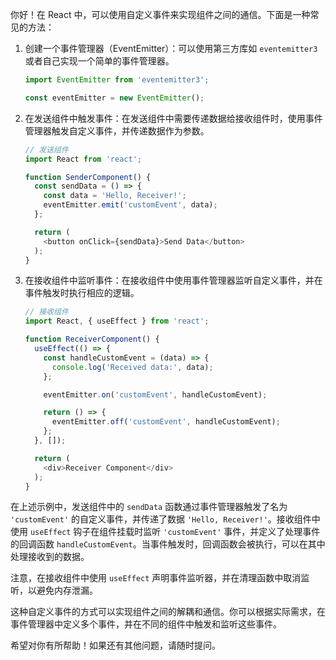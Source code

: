 你好！在 React 中，可以使用自定义事件来实现组件之间的通信。下面是一种常见的方法：

1. 创建一个事件管理器（EventEmitter）：可以使用第三方库如 `eventemitter3` 或者自己实现一个简单的事件管理器。

   ```javascript
   import EventEmitter from 'eventemitter3';

   const eventEmitter = new EventEmitter();
   ```

2. 在发送组件中触发事件：在发送组件中需要传递数据给接收组件时，使用事件管理器触发自定义事件，并传递数据作为参数。

   ```javascript
   // 发送组件
   import React from 'react';

   function SenderComponent() {
     const sendData = () => {
       const data = 'Hello, Receiver!';
       eventEmitter.emit('customEvent', data);
     };

     return (
       <button onClick={sendData}>Send Data</button>
     );
   }
   ```

3. 在接收组件中监听事件：在接收组件中使用事件管理器监听自定义事件，并在事件触发时执行相应的逻辑。

   ```javascript
   // 接收组件
   import React, { useEffect } from 'react';
   
   function ReceiverComponent() {
     useEffect(() => {
       const handleCustomEvent = (data) => {
         console.log('Received data:', data);
       };
   
       eventEmitter.on('customEvent', handleCustomEvent);
   
       return () => {
         eventEmitter.off('customEvent', handleCustomEvent);
       };
     }, []);
   
     return (
       <div>Receiver Component</div>
     );
   }
   ```

在上述示例中，发送组件中的 `sendData` 函数通过事件管理器触发了名为 `'customEvent'` 的自定义事件，并传递了数据 `'Hello, Receiver!'`。接收组件中使用 `useEffect` 钩子在组件挂载时监听 `'customEvent'` 事件，并定义了处理事件的回调函数 `handleCustomEvent`。当事件触发时，回调函数会被执行，可以在其中处理接收到的数据。

注意，在接收组件中使用 `useEffect` 声明事件监听器，并在清理函数中取消监听，以避免内存泄漏。

这种自定义事件的方式可以实现组件之间的解耦和通信。你可以根据实际需求，在事件管理器中定义多个事件，并在不同的组件中触发和监听这些事件。

希望对你有所帮助！如果还有其他问题，请随时提问。